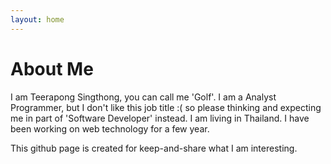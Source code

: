 ```yaml
---
layout: home
---
```

# About Me

I am Teerapong Singthong, you can call me 'Golf'. I am a Analyst Programmer, but I don't like this job title :( so please thinking and expecting me in part of  'Software Developer' instead. I am living in Thailand. I have been working on web technology for a few year.

This github page is created for keep-and-share what I am interesting.
